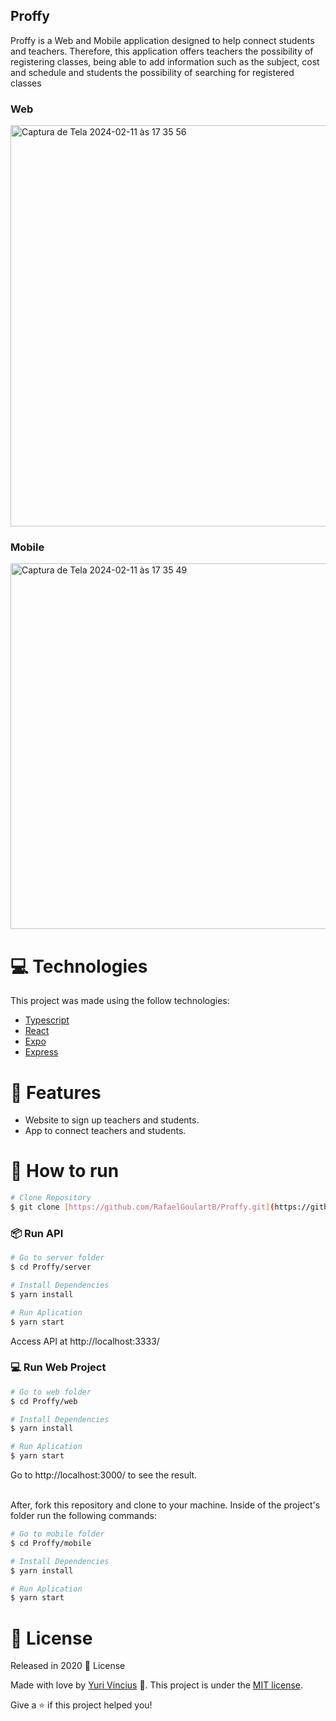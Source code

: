## Proffy

Proffy is a Web and Mobile application designed to help connect students and teachers. Therefore, this application offers teachers the possibility of registering classes, being able to add information such as the subject, cost and schedule and students the possibility of searching for registered classes

### Web 

<img width="642" alt="Captura de Tela 2024-02-11 às 17 35 56" src="https://github.com/YuriVini/Proffy/assets/50464472/38299fc1-ff76-4211-8fc5-88923032cfef">


### Mobile 

<img width="585" alt="Captura de Tela 2024-02-11 às 17 35 49" src="https://github.com/YuriVini/Proffy/assets/50464472/275541c6-ea25-45fc-97bf-e3346c10542f">


# :computer: Technologies
This project was made using the follow technologies:

* [Typescript](https://www.typescriptlang.org/)      
* [React](https://reactjs.org/)      
* [Expo](https://expo.io/)       
* [Express](https://expressjs.com/)      

# :rocket: Features

* Website to sign up teachers and students.
* App to connect teachers and students.

# :construction_worker: How to run
```bash
# Clone Repository
$ git clone [https://github.com/RafaelGoulartB/Proffy.git](https://github.com/YuriVini/Proffy.git)
```
### 📦 Run API

```bash
# Go to server folder
$ cd Proffy/server

# Install Dependencies
$ yarn install

# Run Aplication
$ yarn start
```
Access API at http://localhost:3333/

### 💻 Run Web Project

```bash
# Go to web folder
$ cd Proffy/web

# Install Dependencies
$ yarn install

# Run Aplication
$ yarn start
```
Go to http://localhost:3000/ to see the result.

<br />
After, fork this repository and clone to your machine. Inside of the project's folder run the following commands:

```bash
# Go to mobile folder
$ cd Proffy/mobile

# Install Dependencies
$ yarn install

# Run Aplication
$ yarn start
```

# :closed_book: License

Released in 2020 :closed_book: License

Made with love by [Yuri Vincius](https://github.com/YuriVini) 🚀.
This project is under the [MIT license](./LICENSE).


Give a ⭐️ if this project helped you!
